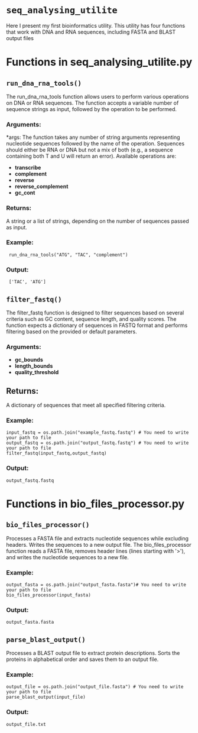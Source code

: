 
# `seq_analysing_utilite`
Here I present my first bioinformatics utility. This utility has four functions that work with DNA and RNA sequences, including FASTA and BLAST output files

# Functions in seq_analysing_utilite.py

## `run_dna_rna_tools()`
The run_dna_rna_tools function allows users to perform various operations on DNA or RNA sequences. The function accepts a variable number of sequence strings as input, followed by the operation to be performed.

### Arguments:
*args: The function takes any number of string arguments representing nucleotide sequences followed by the name of the operation.
Sequences should either be RNA or DNA but not a mix of both (e.g., a sequence containing both T and U will return an error).
Available operations are:
* **transcribe**
* **complement**
* **reverse**
* **reverse_complement**
* **gc_cont**
### Returns:
A string or a list of strings, depending on the number of sequences passed as input.
### Example:
``` run_dna_rna_tools("ATG", "TAC", "complement")``` 
### Output:
``` ['TAC', 'ATG']``` 

## `filter_fastq()`
The filter_fastq function is designed to filter sequences based on several criteria such as GC content, sequence length, and quality scores. The function expects a dictionary of sequences in FASTQ format and performs filtering based on the provided or default parameters.

### Arguments:

* **gc_bounds**
* **length_bounds**
* **quality_threshold**
## Returns:
A dictionary of sequences that meet all specified filtering criteria.
### Example:
```
input_fastq = os.path.join("example_fastq.fastq") # You need to write your path to file
output_fastq = os.path.join("output_fastq.fastq") # You need to write your path to file
filter_fastq(input_fastq,output_fastq)
``` 
### Output:
`output_fastq.fastq`


# Functions in bio_files_processor.py

## `bio_files_processor()`
Processes a FASTA file and extracts nucleotide sequences while excluding headers.
Writes the sequences to a new output file.
The bio_files_processor function reads a FASTA file, removes header lines (lines starting with '>'), and writes the nucleotide sequences to a new file.

### Example:

```input_fasta = os.path.join("example_multiline_fasta.fasta")# You need to write your path to file
output_fasta = os.path.join("output_fasta.fasta")# You need to write your path to file
bio_files_processor(input_fasta)
```
### Output:
`output_fasta.fasta`


## `parse_blast_output()`

Processes a BLAST output file to extract protein descriptions. Sorts the proteins in alphabetical order and saves them to an output file.

### Example:

```input_file = os.path.join("example_blast_results.txt") # You need to write your path to file
output_file = os.path.join("output_file.fasta") # You need to write your path to file
parse_blast_output(input_file)
```
### Output:
`output_file.txt`
